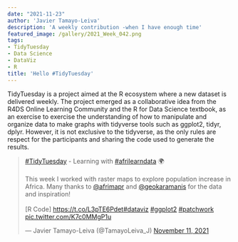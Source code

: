 ```yaml
---
date: "2021-11-23"
author: 'Javier Tamayo-Leiva'
description: 'A weekly contribution -when I have enough time'
featured_image: /gallery/2021_Week_042.png
tags:
- TidyTuesday
- Data Science
- DataViz
- R
title: 'Hello #TidyTuesday'
---
```


TidyTuesday is a project aimed at the R ecosystem where a new dataset is delivered weekly. The project emerged as a collaborative idea from the R4DS Online Learning Community and the R for Data Science textbook, as an exercise to exercise the understanding of how to manipulate and organize data to make graphs with tidyverse tools such as ggplot2, tidyr, dplyr. However, it is not exclusive to the tidyverse, as the only rules are respect for the participants and sharing the code used to generate the results.

<blockquote class="twitter-tweet" data-lang="en" data-dnt="true" data-theme="light"><p lang="en" dir="ltr"><a href="https://twitter.com/hashtag/TidyTuesday?src=hash&amp;ref_src=twsrc%5Etfw">#TidyTuesday</a> - Learning with <a href="https://twitter.com/hashtag/afrilearndata?src=hash&amp;ref_src=twsrc%5Etfw">#afrilearndata</a> 🌍<br><br>This week I worked with raster maps to explore population increase in Africa. Many thanks to <a href="https://twitter.com/afrimapr?ref_src=twsrc%5Etfw">@afrimapr</a> and <a href="https://twitter.com/geokaramanis?ref_src=twsrc%5Etfw">@geokaramanis</a> for the data and inspiration!<br><br>[R Code] <a href="https://t.co/L3pTE6Pdet">https://t.co/L3pTE6Pdet</a><a href="https://twitter.com/hashtag/dataviz?src=hash&amp;ref_src=twsrc%5Etfw">#dataviz</a> <a href="https://twitter.com/hashtag/ggplot2?src=hash&amp;ref_src=twsrc%5Etfw">#ggplot2</a> <a href="https://twitter.com/hashtag/patchwork?src=hash&amp;ref_src=twsrc%5Etfw">#patchwork</a> <a href="https://t.co/K7c0MMgP1u">pic.twitter.com/K7c0MMgP1u</a></p>&mdash; Javier Tamayo-Leiva (@TamayoLeiva_J) <a href="https://twitter.com/TamayoLeiva_J/status/1458866430968045578?ref_src=twsrc%5Etfw">November 11, 2021</a></blockquote> <script async src="https://platform.twitter.com/widgets.js" charset="utf-8"></script>